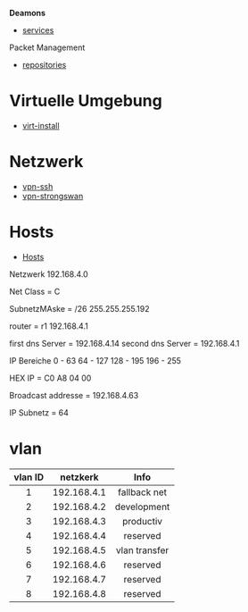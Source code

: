**Deamons**

* [services](https://gitlab.com/tobkern1980/home-net4-environment/wikis/services)

Packet Management
* [repositories](https://gitlab.com/tobkern1980/home-net4-environment/wikis/repositories)

Virtuelle Umgebung
================
* [virt-install](https://gitlab.com/tobkern1980/home-net4-environment/wikis/virt-install)

Netzwerk
==========
* [vpn-ssh](https://gitlab.com/tobkern1980/home-net4-environment/wikis/vpn-ssh)
* [vpn-strongswan](https://gitlab.com/tobkern1980/home-net4-environment/wikis/vpn-strongswan)


Hosts
=====
* [Hosts](https://gitlab.com/tobkern1980/home-net4-environment/wikis/hosts)

Netzwerk 192.168.4.0

Net Class = C

SubnetzMAske = /26 255.255.255.192

router = r1 192.168.4.1

first dns Server = 192.168.4.14 
second dns Server = 192.168.4.1

IP Bereiche 
0 - 63
64 - 127
128 - 195
196 - 255

HEX IP = C0 A8 04 00

Broadcast addresse = 192.168.4.63

IP Subnetz = 64

vlan
===

| vlan ID |  netzkerk | Info |
| :--------: | :--------: | :--------: |
| 1            | 192.168.4.1       | fallback net| 
| 2            | 192.168.4.2       | development |
| 3            | 192.168.4.3       | productiv |
| 4            | 192.168.4.4       | reserved |
|      5       | 192.168.4.5       | vlan transfer |
|      6       | 192.168.4.6       | reserved |
|      7       | 192.168.4.7       | reserved |
|      8       | 192.168.4.8       | reserved |


